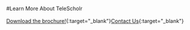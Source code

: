 #Learn More About TeleScholr
<br/><br/>
[Download the brochure!](articles/products/telefamily.md/telescholr.md/calltoaction.md/telescholrbrochure.en.pdf){:target="_blank"}[Contact Us]({{#makeLink}}./productinquiries.html?article_path=./company/productinquiries.md&menu_path=/{{/makeLink}}){:target="_blank"}

